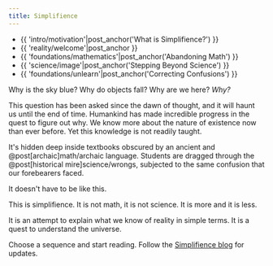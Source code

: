 ```yaml
---
title: Simplifience
---
```

<div class="nav asides">
  <div class="block">
    <!--The Lay of the Land, Formal Foundations, Intuitive Explanations-->
    <!--<h3>Start here</h3>-->
    <aside class="info">
      <ul>
        <li>{{ 'intro/motivation'|post_anchor('What is Simplifience?') }}</li>
        <li>{{ 'reality/welcome'|post_anchor }}</li>
        <li>{{ 'foundations/mathematics'|post_anchor('Abandoning Math') }}</li>
        <li>{{ 'science/image'|post_anchor('Stepping Beyond Science') }}</li>
        <li>{{ 'foundations/unlearn'|post_anchor('Correcting Confusions') }}</li>
      </ul>
    </aside>
  </div>
</div>

Why is the sky blue? Why do objects fall? Why are we here? *Why?*

This question has been asked since the dawn of thought, and it will haunt us until the end of time. Humankind has made incredible progress in the quest to figure out why. We know more about the nature of existence now than ever before. Yet this knowledge is not readily taught.

It's hidden deep inside textbooks obscured by an ancient and @post[archaic]math/archaic language. Students are dragged through the @post[historical mire]science/wrongs, subjected to the same confusion that our forebearers faced.

It doesn't have to be like this.

This is simplifience. It is not math, it is not science. It is more and it is less.

It is an attempt to explain what we know of reality in simple terms. It is a quest to understand the universe.

Choose a sequence and start reading. Follow the [Simplifience blog](http://blog.simplifience.com) for updates.
